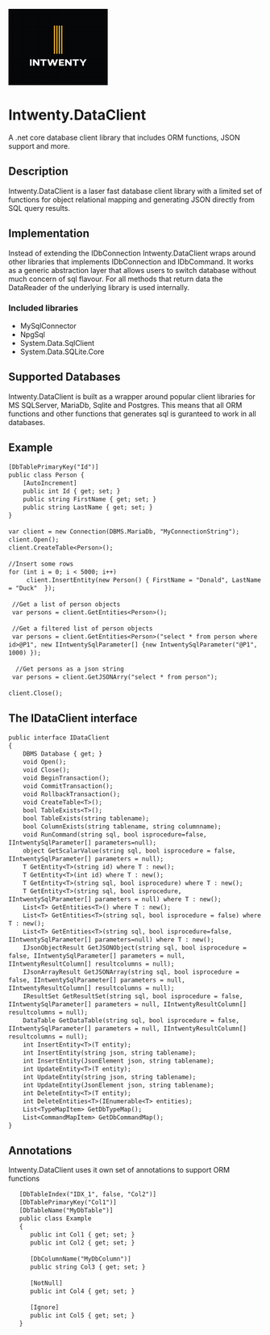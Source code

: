 ![alt text](https://github.com/Domitor/Intwenty/blob/master/IntwentyDemo/wwwroot/images/intwenty_loggo_small.png)

# Intwenty.DataClient
A .net core database client library that includes ORM functions, JSON support and more.

## Description
Intwenty.DataClient is a laser fast database client library with a limited set of functions for object relational mapping and generating JSON directly from SQL query results. 

## Implementation
Instead of extending the IDbConnection Intwenty.DataClient wraps around other libraries that implements IDbConnection and IDbCommand. It works as a generic abstraction layer that allows users to switch database without much concern of sql flavour. For all methods that return data the DataReader of the underlying library is used internally.

### Included libraries
* MySqlConnector
* NpgSql
* System.Data.SqlClient
* System.Data.SQLite.Core

## Supported Databases
Intwenty.DataClient is built as a wrapper around popular client libraries for MS SQLServer, MariaDb, Sqlite and Postgres. This means that all ORM functions and other functions that generates sql is guranteed to work in all databases.



## Example

    [DbTablePrimaryKey("Id")]
    public class Person {
        [AutoIncrement]
        public int Id { get; set; }
        public string FirstName { get; set; }
        public string LastName { get; set; }
    }
    
    var client = new Connection(DBMS.MariaDb, "MyConnectionString");
    client.Open();
    client.CreateTable<Person>();
    
    //Insert some rows
    for (int i = 0; i < 5000; i++)
         client.InsertEntity(new Person() { FirstName = "Donald", LastName = "Duck"  });
         
     //Get a list of person objects
     var persons = client.GetEntities<Person>();
     
     //Get a filtered list of person objects
     var persons = client.GetEntities<Person>("select * from person where id>@P1", new IIntwentySqlParameter[] {new IntwentySqlParameter("@P1", 1000) });
     
      //Get persons as a json string
     var persons = client.GetJSONArry("select * from person");
  
    client.Close();
    
    

## The IDataClient interface

    public interface IDataClient
    {
        DBMS Database { get; }
        void Open();
        void Close();
        void BeginTransaction();
        void CommitTransaction();
        void RollbackTransaction();
        void CreateTable<T>();
        bool TableExists<T>();
        bool TableExists(string tablename);
        bool ColumnExists(string tablename, string columnname);
        void RunCommand(string sql, bool isprocedure=false, IIntwentySqlParameter[] parameters=null);
        object GetScalarValue(string sql, bool isprocedure = false, IIntwentySqlParameter[] parameters = null);
        T GetEntity<T>(string id) where T : new();
        T GetEntity<T>(int id) where T : new();
        T GetEntity<T>(string sql, bool isprocedure) where T : new();
        T GetEntity<T>(string sql, bool isprocedure, IIntwentySqlParameter[] parameters = null) where T : new();
        List<T> GetEntities<T>() where T : new();
        List<T> GetEntities<T>(string sql, bool isprocedure = false) where T : new();
        List<T> GetEntities<T>(string sql, bool isprocedure=false, IIntwentySqlParameter[] parameters=null) where T : new();
        IJsonObjectResult GetJSONObject(string sql, bool isprocedure = false, IIntwentySqlParameter[] parameters = null, IIntwentyResultColumn[] resultcolumns = null);
        IJsonArrayResult GetJSONArray(string sql, bool isprocedure = false, IIntwentySqlParameter[] parameters = null, IIntwentyResultColumn[] resultcolumns = null);
        IResultSet GetResultSet(string sql, bool isprocedure = false, IIntwentySqlParameter[] parameters = null, IIntwentyResultColumn[] resultcolumns = null);
        DataTable GetDataTable(string sql, bool isprocedure = false, IIntwentySqlParameter[] parameters = null, IIntwentyResultColumn[] resultcolumns = null);
        int InsertEntity<T>(T entity);
        int InsertEntity(string json, string tablename);
        int InsertEntity(JsonElement json, string tablename);
        int UpdateEntity<T>(T entity);
        int UpdateEntity(string json, string tablename);
        int UpdateEntity(JsonElement json, string tablename);
        int DeleteEntity<T>(T entity);
        int DeleteEntities<T>(IEnumerable<T> entities);
        List<TypeMapItem> GetDbTypeMap();
        List<CommandMapItem> GetDbCommandMap();
    }
        
## Annotations
Intwenty.DataClient uses it own set of annotations to support ORM functions

       [DbTableIndex("IDX_1", false, "Col2")]
       [DbTablePrimaryKey("Col1")]
       [DbTableName("MyDbTable")]
       public class Example 
       { 
          public int Col1 { get; set; }
          public int Col2 { get; set; }
        
          [DbColumnName("MyDbColumn")]
          public string Col3 { get; set; }
        
          [NotNull]
          public int Col4 { get; set; }
        
          [Ignore]
          public int Col5 { get; set; }
       }


